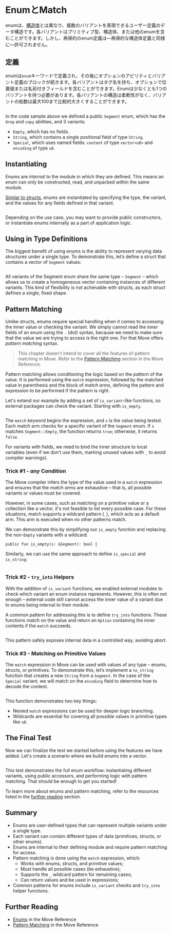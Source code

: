 # EnumとMatch

enumは、[構造体](./struct)とは異なり、複数のバリアントを表現できるユーザー定義のデータ構造です。各バリアントはプリミティブ型、構造体、または他のenumを含むことができます。しかし、再帰的のenum定義は—再帰的な構造体定義と同様に—許可されません。

## 定義

enumは`enum`キーワードで定義され、その後にオプションのアビリティとバリアント定義のブロックが続きます。各バリアントはタグ名を持ち、オプションで位置値または名前付きフィールドを含むことができます。Enumは少なくとも1つのバリアントを持つ必要があります。各バリアントの構造は柔軟性がなく、バリアントの総数は最大100まで比較的大きくすることができます。

```move file=packages/samples/sources/move-basics/enum-and-match.move anchor=definition

```

In the code sample above we defined a public `Segment` enum, which has the `drop` and `copy`
abilities, and 3 variants:

- `Empty`, which has no fields.
- `String`, which contains a single positional field of type `String`.
- `Special`, which uses named fields: `content` of type `vector<u8>` and `encoding` of type `u8`.

## Instantiating

Enums are _internal_ to the module in which they are defined. This means an enum can only be
constructed, read, and unpacked within the same module.

[Similar to structs](./struct#create-and-use-an-instance), enums are instantiated by specifying the
type, the variant, and the values for any fields defined in that variant.

```move file=packages/samples/sources/move-basics/enum-and-match.move anchor=constructors

```

Depending on the use case, you may want to provide public constructors, or instantiate enums
internally as a part of application logic.

## Using in Type Definitions

The biggest benefit of using enums is the ability to represent varying data structures under a
single type. To demonstrate this, let’s define a struct that contains a vector of `Segment` values:

```move file=packages/samples/sources/move-basics/enum-and-match.move anchor=struct

```

All variants of the Segment enum share the same type – `Segment` – which allows us to create a
homogeneous vector containing instances of different variants. This kind of flexibility is not
achievable with structs, as each struct defines a single, fixed shape.

## Pattern Matching

Unlike structs, enums require special handling when it comes to accessing the inner value or
checking the variant. We simply cannot read the inner fields of an enum using the `.` (dot) syntax,
because we need to make sure that the value we are trying to access is the right one. For that Move
offers _pattern matching_ syntax.

> This chapter doesn't intend to cover all the features of pattern matching in Move. Refer to the
> [Pattern Matching](./../../reference/control-flow/pattern-matching) section in the Move Reference.

Pattern matching allows conditioning the logic based on the _pattern_ of the value. It is performed
using the `match` expression, followed by the matched value in parenthesis and the block of _match
arms_, defining the pattern and expression to be performed if the pattern is right.

Let's extend our example by adding a set of `is_variant`-like functions, so external packages can
check the variant. Starting with `is_empty`.

```move file=packages/samples/sources/move-basics/enum-and-match.move anchor=is_empty

```

The `match` keyword begins the expression, and `s` is the value being tested. Each match arm checks
for a specific variant of the `Segment` enum. If `s` matches `Segment::Empty`, the function returns
`true`; otherwise, it returns `false`.

For variants with fields, we need to bind the inner structure to local variables (even if we don’t
use them, marking unused values with `_` to avoid compiler warnings).

### Trick #1 - _any_ Condition

The Move compiler infers the type of the value used in a `match` expression and ensures that the
_match arms_ are exhaustive – that is, all possible variants or values must be covered.

However, in some cases, such as matching on a primitive value or a collection like a vector, it's
not feasible to list every possible case. For these situations, match supports a wildcard pattern
(`_`), which acts as a default arm. This arm is executed when no other patterns match.

We can demonstrate this by simplifying our `is_empty` function and replacing the non-`Empty`
variants with a wildcard:

```move file=packages/samples/sources/move-basics/enum-and-match.move anchor=is_empty_2
public fun is_empty(s: &Segment): bool {

```

Similarly, we can use the same approach to define `is_special` and `is_string`:

```move file=packages/samples/sources/move-basics/enum-and-match.move anchor=accessors

```

### Trick #2 - `try_into` Helpers

With the addition of `is_variant` functions, we enabled external modules to check which variant an
enum instance represents. However, this is often not enough – external code still cannot access the
inner value of a variant due to enums being internal to their module.

A common pattern for addressing this is to define `try_into` functions. These functions match on the
value and return an `Option` containing the inner contents if the `match` succeeds.

```move file=packages/samples/sources/move-basics/enum-and-match.move anchor=try_into_inner_string

```

This pattern safely exposes internal data in a controlled way, avoiding abort.

### Trick #3 - Matching on Primitive Values

The `match` expression in Move can be used with values of any type – enums, structs, or primitives.
To demonstrate this, let’s implement a `to_string` function that creates a new `String` from a
`Segment`. In the case of the `Special` variant, we will match on the `encoding` field to determine
how to decode the content.

```move file=packages/samples/sources/move-basics/enum-and-match.move anchor=to_string

```

This function demonstrates two key things:

- Nested `match` expressions can be used for deeper logic branching.
- Wildcards are essential for covering all possible values in primitive types like `u8`.

## The Final Test

Now we can finalize the test we started before using the features we have added. Let's create a
scenario where we build enums into a vector.

```move file=packages/samples/sources/move-basics/enum-and-match-2.move anchor=enum_test

```

This test demonstrates the full enum workflow: instantiating different variants, using public
accessors, and performing logic with pattern matching. That should be enough to get you started!

To learn more about enums and pattern matching, refer to the resources listed in the
[further reading](#further-reading) section.

## Summary

- Enums are user-defined types that can represent multiple variants under a single type.
- Each variant can contain different types of data (primitives, structs, or other enums).
- Enums are internal to their defining module and require pattern matching for access.
- Pattern matching is done using the `match` expression, which:
  - Works with enums, structs, and primitive values;
  - Must handle all possible cases (be exhaustive);
  - Supports the `_` wildcard pattern for remaining cases;
  - Can return values and be used in expressions;
- Common patterns for enums include `is_variant` checks and `try_into` helper functions.

## Further Reading

- [Enums](./../../reference/enums) in the Move Reference
- [Pattern Matching](/reference/control-flow/pattern-matching) in the Move Reference

